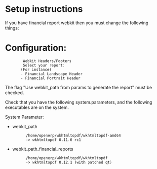 Setup instructions 
===

If you have financial report webkit then you must change the following things:


Configuration:
==
            Webkit Headers/Footers
            Select your report:
           (For instance)           
           - Financial Landscape Header
           - Financial Portrait Header

The flag "Use webkit_path from params to generate the report" must be checked.

Check that you have the following system.parameters, 
and the following executables are on the system.

System Parameter:

* webkit_path

            /home/openerp/wkhtmltopdf/wkhtmltopdf-amd64
            -> wkhtmltopdf 0.11.0 rc1

* webkit_path_financial_reports

            /home/openerp/wkhtmltopdf/wkhtmltopdf 
            -> wkhtmltopdf 0.12.1 (with patched qt)
